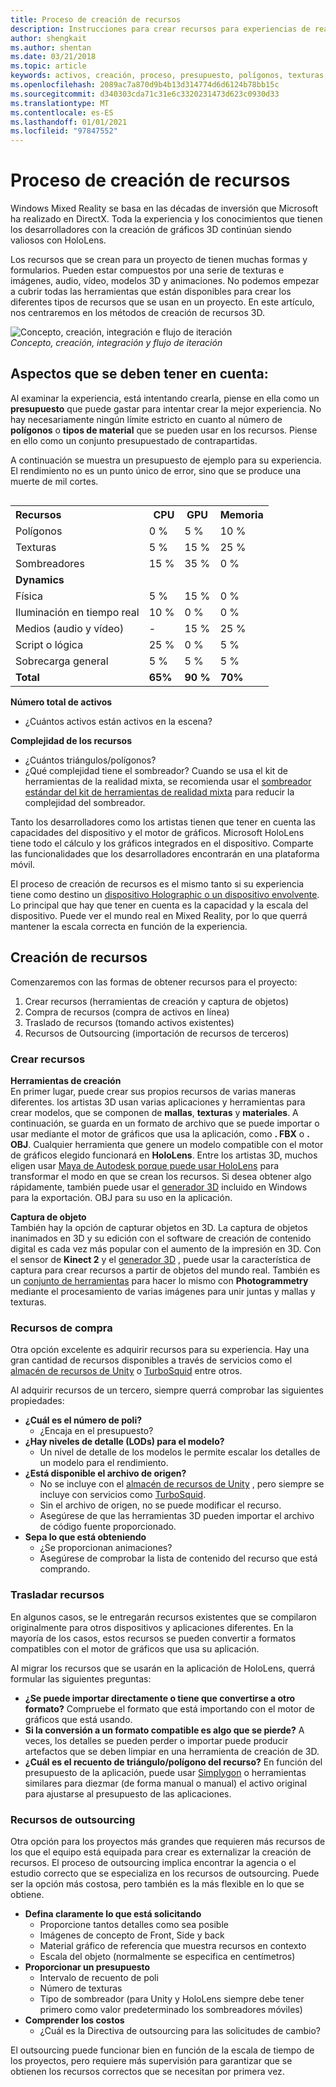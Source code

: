 ```yaml
---
title: Proceso de creación de recursos
description: Instrucciones para crear recursos para experiencias de realidad mixta.
author: shengkait
ms.author: shentan
ms.date: 03/21/2018
ms.topic: article
keywords: activos, creación, proceso, presupuesto, polígonos, texturas, sombreadores, rendimiento, auriculares de realidad mixta, auriculares de realidad mixta de Windows, auriculares de realidad virtual, HoloLens, MRTK, kit de herramientas de realidad mixta, recursos
ms.openlocfilehash: 2089ac7a870d9b4b13d314774d6d6124b78bb15c
ms.sourcegitcommit: d340303cda71c31e6c3320231473d623c0930d33
ms.translationtype: MT
ms.contentlocale: es-ES
ms.lasthandoff: 01/01/2021
ms.locfileid: "97847552"
---
```

# <a name="asset-creation-process"></a>Proceso de creación de recursos

Windows Mixed Reality se basa en las décadas de inversión que Microsoft ha realizado en DirectX. Toda la experiencia y los conocimientos que tienen los desarrolladores con la creación de gráficos 3D continúan siendo valiosos con HoloLens.

Los recursos que se crean para un proyecto de tienen muchas formas y formularios. Pueden estar compuestos por una serie de texturas e imágenes, audio, vídeo, modelos 3D y animaciones. No podemos empezar a cubrir todas las herramientas que están disponibles para crear los diferentes tipos de recursos que se usan en un proyecto. En este artículo, nos centraremos en los métodos de creación de recursos 3D.

![Concepto, creación, integración e flujo de iteración](images/concept-creation-integration-iteration-flow-640px.jpg)<br>
*Concepto, creación, integración y flujo de iteración*

## <a name="things-to-consider"></a>Aspectos que se deben tener en cuenta:

Al examinar la experiencia, está intentando crearla, piense en ella como un **presupuesto** que puede gastar para intentar crear la mejor experiencia. No hay necesariamente ningún límite estricto en cuanto al número de **polígonos** o **tipos de material** que se pueden usar en los recursos. Piense en ello como un conjunto presupuestado de contrapartidas.

A continuación se muestra un presupuesto de ejemplo para su experiencia. El rendimiento no es un punto único de error, sino que se produce una muerte de mil cortes.
<br>

<table style="float:right; margin-left: 10px;">
<tr>
<th style="text-align:left;"><b>Recursos</b></th><th style="text-align:right;"> CPU</th><th> GPU</th><th> Memoria</th>
</tr><tr>
<td> Polígonos</td><td> 0 %</td><td> 5 %</td><td> 10 %</td>
</tr><tr>
<td> Texturas</td><td> 5 %</td><td> 15 %</td><td>25 %</td>
</tr><tr>
<td> Sombreadores</td><td> 15 %</td><td> 35 %</td><td> 0 %</td>
</tr><tr>
<td> <b>Dynamics</b></td><td></td><td></td><td></td>
</tr><tr>
<td> Física</td><td> 5 %</td><td> 15 %</td><td> 0 %</td>
</tr><tr>
<td> Iluminación en tiempo real</td><td> 10 %</td><td> 0 %</td><td> 0 %</td>
</tr><tr>
<td> Medios (audio y vídeo)</td><td> -</td><td> 15 %</td><td> 25 %</td>
</tr><tr>
<td> Script o lógica</td><td> 25 %</td><td> 0 %</td><td> 5 %</td>
</tr><tr>
<td> Sobrecarga general</td><td> 5 %</td><td> 5 %</td><td> 5 %</td>
</tr><tr>
<td> <b>Total</b></td><td> <b>65%</b></td><td> <b>90 %</b></td><td> <b>70%</b></td>
</tr>
</table>

**Número total de activos**
* ¿Cuántos activos están activos en la escena?

**Complejidad de los recursos**
* ¿Cuántos triángulos/polígonos?
* ¿Qué complejidad tiene el sombreador? Cuando se usa el kit de herramientas de la realidad mixta, se recomienda usar el [sombreador estándar del kit de herramientas de realidad mixta](https://github.com/microsoft/MixedRealityToolkit-Unity/blob/mrtk_release/Documentation/README_MRTKStandardShader.md) para reducir la complejidad del sombreador.

Tanto los desarrolladores como los artistas tienen que tener en cuenta las capacidades del dispositivo y el motor de gráficos. Microsoft HoloLens tiene todo el cálculo y los gráficos integrados en el dispositivo. Comparte las funcionalidades que los desarrolladores encontrarán en una plataforma móvil.

El proceso de creación de recursos es el mismo tanto si su experiencia tiene como destino un [dispositivo Holographic o un dispositivo envolvente](../discover/mixed-reality.md#the-mixed-reality-spectrum). Lo principal que hay que tener en cuenta es la capacidad y la escala del dispositivo. Puede ver el mundo real en Mixed Reality, por lo que querrá mantener la escala correcta en función de la experiencia.

## <a name="authoring-assets"></a>Creación de recursos

Comenzaremos con las formas de obtener recursos para el proyecto:
1. Crear recursos (herramientas de creación y captura de objetos)
2. Compra de recursos (compra de activos en línea)
3. Traslado de recursos (tomando activos existentes)
4. Recursos de Outsourcing (importación de recursos de terceros)

### <a name="creating-assets"></a>Crear recursos

**Herramientas de creación**<br>
En primer lugar, puede crear sus propios recursos de varias maneras diferentes. los artistas 3D usan varias aplicaciones y herramientas para crear modelos, que se componen de **mallas**, **texturas** y **materiales**. A continuación, se guarda en un formato de archivo que se puede importar o usar mediante el motor de gráficos que usa la aplicación, como **. FBX** o **. OBJ**. Cualquier herramienta que genere un modelo compatible con el motor de gráficos elegido funcionará en **HoloLens**. Entre los artistas 3D, muchos eligen usar [Maya de Autodesk porque puede usar HoloLens](https://www.youtube.com/watch?v=q0K3n0Gf8mA) para transformar el modo en que se crean los recursos. Si desea obtener algo rápidamente, también puede usar el [generador 3D](https://developer.microsoft.com/windows/hardware/3d-print/3d-builder-resources) incluido en Windows para la exportación. OBJ para su uso en la aplicación.

**Captura de objeto**<br>
También hay la opción de capturar objetos en 3D. La captura de objetos inanimados en 3D y su edición con el software de creación de contenido digital es cada vez más popular con el aumento de la impresión en 3D. Con el sensor de **Kinect 2** y el [generador 3D](https://developer.microsoft.com/windows/hardware/3d-print/3d-builder-resources) , puede usar la característica de captura para crear recursos a partir de objetos del mundo real. También es un [conjunto de herramientas](https://en.wikipedia.org/wiki/Comparison_of_photogrammetry_software) para hacer lo mismo con **Photogrammetry** mediante el procesamiento de varias imágenes para unir juntas y mallas y texturas.

### <a name="purchasing-assets"></a>Recursos de compra

Otra opción excelente es adquirir recursos para su experiencia. Hay una gran cantidad de recursos disponibles a través de servicios como el [almacén de recursos de Unity](https://www.assetstore.unity3d.com/) o [TurboSquid](https://www.turbosquid.com/) entre otros.

Al adquirir recursos de un tercero, siempre querrá comprobar las siguientes propiedades:
* **¿Cuál es el número de poli?**
  * ¿Encaja en el presupuesto?
* **¿Hay niveles de detalle (LODs) para el modelo?**
  * Un nivel de detalle de los modelos le permite escalar los detalles de un modelo para el rendimiento.
* **¿Está disponible el archivo de origen?**
  * No se incluye con el [almacén de recursos de Unity](https://www.assetstore.unity3d.com/) , pero siempre se incluye con servicios como [TurboSquid](https://www.turbosquid.com/).
  * Sin el archivo de origen, no se puede modificar el recurso.
  * Asegúrese de que las herramientas 3D pueden importar el archivo de código fuente proporcionado.
* **Sepa lo que está obteniendo**
  * ¿Se proporcionan animaciones?
  * Asegúrese de comprobar la lista de contenido del recurso que está comprando.

### <a name="porting-assets"></a>Trasladar recursos

En algunos casos, se le entregarán recursos existentes que se compilaron originalmente para otros dispositivos y aplicaciones diferentes. En la mayoría de los casos, estos recursos se pueden convertir a formatos compatibles con el motor de gráficos que usa su aplicación.

Al migrar los recursos que se usarán en la aplicación de HoloLens, querrá formular las siguientes preguntas:
* **¿Se puede importar directamente o tiene que convertirse a otro formato?** Compruebe el formato que está importando con el motor de gráficos que está usando.
* **Si la conversión a un formato compatible es algo que se pierde?** A veces, los detalles se pueden perder o importar puede producir artefactos que se deben limpiar en una herramienta de creación de 3D.
* **¿Cuál es el recuento de triángulo/polígono del recurso?** En función del presupuesto de la aplicación, puede usar [Simplygon](https://www.simplygon.com/) o herramientas similares para diezmar (de forma manual o manual) el activo original para ajustarse al presupuesto de las aplicaciones.

### <a name="outsourcing-assets"></a>Recursos de outsourcing

Otra opción para los proyectos más grandes que requieren más recursos de los que el equipo está equipada para crear es externalizar la creación de recursos. El proceso de outsourcing implica encontrar la agencia o el estudio correcto que se especializa en los recursos de outsourcing. Puede ser la opción más costosa, pero también es la más flexible en lo que se obtiene.
* **Defina claramente lo que está solicitando**
  * Proporcione tantos detalles como sea posible
  * Imágenes de concepto de Front, Side y back
  * Material gráfico de referencia que muestra recursos en contexto
  * Escala del objeto (normalmente se especifica en centímetros)
* **Proporcionar un presupuesto**
  * Intervalo de recuento de poli
  * Número de texturas
  * Tipo de sombreador (para Unity y HoloLens siempre debe tener primero como valor predeterminado los sombreadores móviles)
* **Comprender los costos**
  * ¿Cuál es la Directiva de outsourcing para las solicitudes de cambio?

El outsourcing puede funcionar bien en función de la escala de tiempo de los proyectos, pero requiere más supervisión para garantizar que se obtienen los recursos correctos que se necesitan por primera vez.
